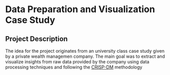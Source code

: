 # Data Preparation and Visualization Case Study

## Project Description

The idea for the project originates from an university class case study given by a private wealth managemen company. The main goal was to extract and visualize insights from raw data provided by the company using data processing techniques and following the [CRISP-DM](https://www.the-modeling-agency.com/crisp-dm.pdf) methodology
